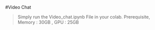 #Video Chat 

> Simply run the Video_chat.ipynb File in your colab.
> Prerequisite,
> Memory : 30GB , GPU : 25GB
